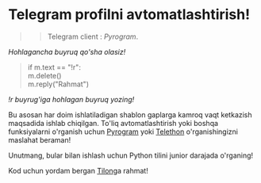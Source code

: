 # Telegram profilni avtomatlashtirish!

>> Telegram client : _Pyrogram_.

*Hohlagancha buyruq qo'sha olasiz!*


>if m.text == "!r":<br>
>   m.delete()<br>
>   m.reply("Rahmat")

_!r buyrug'iga hohlagan buyruq yozing!_

Bu asosan har doim ishlatiladigan shablon gaplarga kamroq vaqt ketkazish maqsadida ishlab chiqilgan.
To'liq avtomatlashtirish yoki boshqa funksiyalarni o'rganish uchun [Pyrogram](https://docs.pyrogram.org/) yoki [Telethon](https://docs.telethon.dev/en/stable/) o'rganishingizni maslahat beraman!

Unutmang, bular bilan ishlash uchun Python tilini junior darajada o'rganing!

Kod uchun yordam bergan [Tilon](https://t.me/tilon)ga rahmat!
